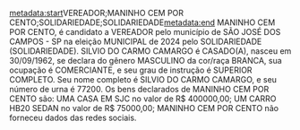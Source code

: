 <metadata:start>VEREADOR;MANINHO CEM POR CENTO;SOLIDARIEDADE;SOLIDARIEDADE<metadata:end>
MANINHO CEM POR CENTO, é candidato a VEREADOR pelo município de SÃO JOSÉ DOS CAMPOS - SP na eleição MUNICIPAL de 2024 pelo SOLIDARIEDADE (SOLIDARIEDADE). SILVIO DO CARMO CAMARGO é CASADO(A), nasceu em 30/09/1962, se declara do gênero MASCULINO da cor/raça BRANCA, sua ocupação é COMERCIANTE, e seu grau de instrução é SUPERIOR COMPLETO. Seu nome completo é SILVIO DO CARMO CAMARGO, e seu número de urna é 77200.
Os bens declarados de MANINHO CEM POR CENTO são: UMA CASA EM SJC no valor de R$ 400000,00; UM CARRO HB20 SEDAN no valor de R$ 75000,00; 
MANINHO CEM POR CENTO não forneceu dados das redes sociais.